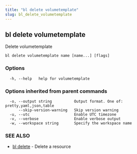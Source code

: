 ```yaml
---
title: "bl delete volumetemplate"
slug: bl_delete_volumetemplate
---
```

## bl delete volumetemplate

Delete volumetemplate

```
bl delete volumetemplate name [name...] [flags]
```

### Options

```
  -h, --help   help for volumetemplate
```

### Options inherited from parent commands

```
  -o, --output string          Output format. One of: pretty,yaml,json,table
      --skip-version-warning   Skip version warning
  -u, --utc                    Enable UTC timezone
  -v, --verbose                Enable verbose output
  -w, --workspace string       Specify the workspace name
```

### SEE ALSO

* [bl delete](bl_delete.md)	 - Delete a resource

